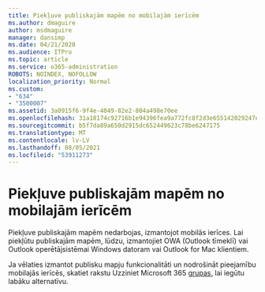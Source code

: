 ```yaml
---
title: Piekļuve publiskajām mapēm no mobilajām ierīcēm
ms.author: dmaguire
author: msdmaguire
manager: dansimp
ms.date: 04/21/2020
ms.audience: ITPro
ms.topic: article
ms.service: o365-administration
ROBOTS: NOINDEX, NOFOLLOW
localization_priority: Normal
ms.custom:
- "634"
- "3500007"
ms.assetid: 3a0915f6-9f4e-4049-82e2-804a498e70ee
ms.openlocfilehash: 31a18174c92716b1e94396fea9a772fc8f2d3e655142029247e6e99dae18b03a
ms.sourcegitcommit: b5f7da89a650d2915dc652449623c78be6247175
ms.translationtype: MT
ms.contentlocale: lv-LV
ms.lasthandoff: 08/05/2021
ms.locfileid: "53911273"
---
```

# <a name="public-folder-access-from-mobile-devices"></a>Piekļuve publiskajām mapēm no mobilajām ierīcēm

Piekļuve publiskajām mapēm nedarbojas, izmantojot mobilās ierīces. Lai piekļūtu publiskajām mapēm, lūdzu, izmantojiet OWA (Outlook tīmeklī) vai Outlook operētājsistēmai Windows datoram vai Outlook for Mac klientiem.

Ja vēlaties izmantot publisku mapju funkcionalitāti un nodrošināt pieejamību mobilajās ierīcēs, skatiet rakstu Uzziniet Microsoft 365 [grupas,](https://support.office.com/article/learn-about-office-365-groups-b565caa1-5c40-40ef-9915-60fdb2d97fa2) lai iegūtu labāku alternatīvu.
  